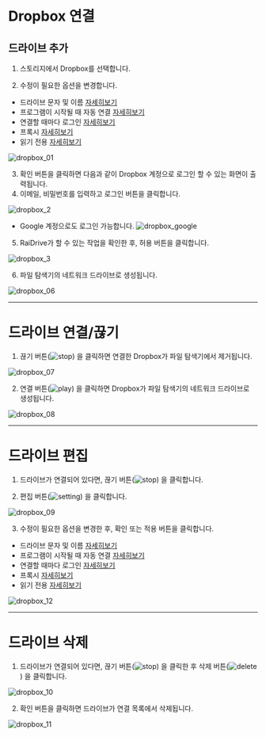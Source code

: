 # Dropbox 연결

## 드라이브 추가

1. 스토리지에서 Dropbox를 선택합니다.

2. 수정이 필요한 옵션을 변경합니다.

  - 드라이브 문자 및 이름 [자세히보기](https://github.com/bin1006/test/blob/master/drive_name.md)
  - 프로그램이 시작될 때 자동 연결 [자세히보기](https://github.com/bin1006/test/blob/master/automatic.md)
  - 연결할 때마다 로그인 [자세히보기](https://github.com/bin1006/test/blob/master/connection_login.md)
  - 프록시 [자세히보기](https://github.com/bin1006/test/blob/master/proxy.md#%ED%94%84%EB%A1%9D%EC%8B%9C-%EC%82%AC%EC%9A%A9)
  - 읽기 전용 [자세히보기](https://github.com/bin1006/test/blob/master/read.md)

![dropbox_01](/dropbox_01.PNG?raw=true)

3. 확인 버튼을 클릭하면 다음과 같이 Dropbox 계정으로 로그인 할 수 있는 화면이 출력됩니다.
4. 이메일, 비밀번호를 입력하고 로그인 버튼을 클릭합니다.

![dropbox_2](/dropbox_2.PNG?raw=true)

- Google 계정으로도 로그인 가능합니다.
![dropbox_google](/dropbox_google.PNG?raw=true)


5. RaiDrive가 할 수 있는 작업을 확인한 후, 허용 버튼을 클릭합니다.

![dropbox_3](/dropbox_3.PNG?raw=true)


6. 파일 탐색기의 네트워크 드라이브로 생성됩니다.

![dropbox_06](/dropbox_06.PNG?raw=true)

    

---



# 드라이브 연결/끊기

1. 끊기 버튼(![stop](/stop_icon1.png?raw=true)) 을 클릭하면 연결한 Dropbox가 파일 탐색기에서 제거됩니다.

![dropbox_07](/dropbox_07.PNG?raw=true)

2. 연결 버튼(![play](/play.png?raw=true)) 을 클릭하면 Dropbox가 파일 탐색기의 네트워크 드라이브로 생성됩니다.

![dropbox_08](/dropbox_08.PNG?raw=true)


---

# 드라이브 편집

1. 드라이브가 연결되어 있다면, 끊기 버튼(![stop](/stop_icon1.png?raw=true)) 을 클릭합니다.
   
2. 편집 버튼(![setting](/setting_icon.png?raw=true)) 을 클릭합니다.

![dropbox_09](/dropbox_09.png?raw=true)

3. 수정이 필요한 옵션을 변경한 후, 확인 또는 적용 버튼을 클릭합니다.

 - 드라이브 문자 및 이름 [자세히보기](https://github.com/bin1006/test/blob/master/drive_name.md)
 - 프로그램이 시작될 때 자동 연결 [자세히보기](https://github.com/bin1006/test/blob/master/automatic.md)
 - 연결할 때마다 로그인 [자세히보기](https://github.com/bin1006/test/blob/master/connection_login.md)
 - 프록시 [자세히보기](https://github.com/bin1006/test/blob/master/proxy.md#%ED%94%84%EB%A1%9D%EC%8B%9C-%EC%82%AC%EC%9A%A9)
 - 읽기 전용 [자세히보기](https://github.com/bin1006/test/blob/master/read.md)
 
![dropbox_12](/dropbox_12.PNG?raw=true) 


---  


# 드라이브 삭제

1. 드라이브가 연결되어 있다면, 끊기 버튼(![stop](/stop_icon1.png?raw=true)) 을 클릭한 후 삭제 버튼(![delete](/delete_icon1.png?raw=true)) 을 클릭합니다.

![dropbox_10](/dropbox_10.png?raw=true)

2. 확인 버튼을 클릭하면 드라이브가 연결 목록에서 삭제됩니다.

![dropbox_11](/dropbox_11.PNG?raw=true)
